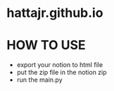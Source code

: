 # hattajr.github.io

# HOW TO USE
- export your notion to html file
- put the zip file in the notion zip
- run the main.py
